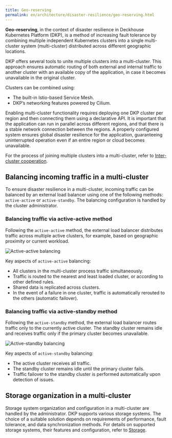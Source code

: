 ```yaml
---
title: Geo-reserving
permalink: en/architecture/disaster-resilience/geo-reserving.html
---
```


**Geo-reserving**, in the context of disaster resilience in Deckhouse Kubernetes Platform (DKP),
is a method of increasing fault tolerance by combining multiple independent Kubernetes clusters
into a single multi-cluster system (multi-cluster) distributed across different geographic locations.

DKP offers several tools to unite multiple clusters into a multi-cluster.
This approach ensures automatic routing of both external and internal traffic to another cluster
with an available copy of the application, in case it becomes unavailable in the original cluster.

Clusters can be combined using:

- The built-in Istio-based Service Mesh.
- DKP’s networking features powered by Cilium.

Enabling multi-cluster functionality requires deploying one DKP cluster per region
and then connecting them using a declarative API.
It is important that the application can run in parallel across different regions,
and that there is a stable network connection between the regions.
A properly configured system ensures global disaster resilience for the application,
guaranteeing uninterrupted operation even if an entire region or cloud becomes unavailable.

For the process of joining multiple clusters into a multi-cluster, refer to [Inter-cluster cooperation](../../admin/configuration/network/inter-cluster-cooperation-overview.html).

## Balancing incoming traffic in a multi-cluster

To ensure disaster resilience in a multi-cluster, incoming traffic can be balanced by an external load balancer
using one of the following methods: `active-active` or `active-standby`.
The balancing configuration is handled by the cluster administrator.

### Balancing traffic via active-active method

Following the `active-active` method, the external load balancer distributes traffic across multiple active clusters,
for example, based on geographic proximity or current workload.

![Active-active balancing](../../images/architecture/active-active-balancing.png)

Key aspects of `active-active` balancing:

- All clusters in the multi-cluster process traffic simultaneously.
- Traffic is routed to the nearest and least loaded cluster, or according to other defined rules.
- Shared data is replicated across clusters.
- In the event of a failure in one cluster, traffic is automatically rerouted to the others (automatic failover).

### Balancing traffic via active-standby method

Following the `active-standby` method, the external load balancer routes traffic only to the currently active cluster.
The standby cluster remains idle and receives traffic only if the primary cluster becomes unavailable.

![Active-standby balancing](../../images/architecture/active-standby-balancing.png)

Key aspects of `active-standby` balancing:

- The active cluster receives all traffic.
- The standby cluster remains idle until the primary cluster fails.
- Traffic failover to the standby cluster is performed automatically upon detection of issues.

## Storage organization in a multi-cluster

Storage system organization and configuration in a multi-cluster are handled by the administrator.
DKP supports various storage systems.
The choice of a suitable solution depends on requirements of performance,
fault tolerance, and data synchronization methods.
For details on supported storage systems, their features and configuration, refer to [Storage](../../admin/configuration/storage/).
